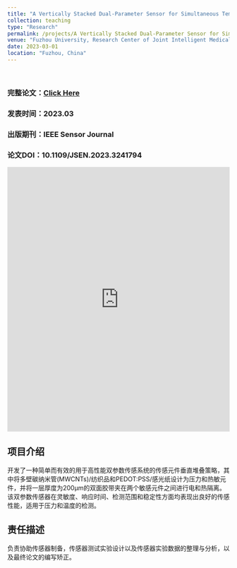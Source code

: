 ```yaml
---
title: "A Vertically Stacked Dual-Parameter Sensor for Simultaneous Temperature and Pressure Detection"
collection: teaching
type: "Research"
permalink: /projects/A Vertically Stacked Dual-Parameter Sensor for Simultaneous Temperature and Pressure Detection
venue: "Fuzhou University, Research Center of Joint Intelligent Medical Engineering"
date: 2023-03-01
location: "Fuzhou, China"
---
```

<br>

### 完整论文：[Click Here](https://ieeexplore.ieee.org/document/10040603)   
### 发表时间：2023.03
### 出版期刊：IEEE Sensor Journal
### 论文DOI：10.1109/JSEN.2023.3241794

<iframe src="https://docs.google.com/viewer?url=https://github.com/Miracle-Han/Miracle-Han.github.io/raw/master/files/A_Vertically_Stacked_Dual-Parameter_Sensor_for_Simultaneous_Temperature_and_Pressure_Detection.pdf&embedded=true" style="width:100%; height:600px;" frameborder="0"></iframe>

<br>

## 项目介绍
开发了一种简单而有效的用于高性能双参数传感系统的传感元件垂直堆叠策略，其中将多壁碳纳米管(MWCNTs)/纺织品和PEDOT:PSS/感光纸设计为压力和热敏元件，并将一层厚度为200μm的双面胶带夹在两个敏感元件之间进行电和热隔离。该双参数传感器在灵敏度、响应时间、检测范围和稳定性方面均表现出良好的传感性能，适用于压力和温度的检测。
<br>

## 责任描述
负责协助传感器制备，传感器测试实验设计以及传感器实验数据的整理与分析，以及最终论文的编写矫正。




